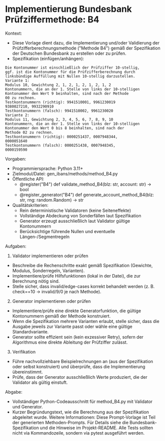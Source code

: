 # Implementierung Bundesbank Prüfziffermethode: B4

Kontext:
- Diese Vorlage dient dazu, die Implementierung und/oder Validierung der Prüfzifferberechnungsmethode ("Methode B4") gemäß der Spezifikation der Deutschen Bundesbank zu erstellen oder zu prüfen.
- Spezifikation (einfügen/anhängen):

```Text
Die Kontonummer ist einschließlich der Prüfziffer 10-stellig,
ggf. ist die Kontonummer für die Prüfzifferberechnung durch
linksbündige Auffüllung mit Nullen 10-stellig darzustellen.
Variante 1:
Modulus 10, Gewichtung 2, 1, 2, 1, 2, 1, 2, 1, 2
Kontonummern, die an der 1. Stelle von links der 10-stelligen
Kontonummer den Wert 9 beinhalten, sind nach der Methode
00 zu rechnen.
Testkontonummern (richtig): 9941510001, 9961230019
9380027210, 9932290910
Testkontonummern (falsch): 9941510002, 9961230020
Variante 2:
Modulus 11, Gewichtung 2, 3, 4, 5, 6, 7, 8, 9, 10
Kontonummern, die an der 1. Stelle von links der 10-stelligen
Kontonummer den Wert 0 bis 8 beinhalten, sind nach der
Methode 02 zu rechnen.
Testkontonummern (richtig): 0000251437, 0007948344,
0000051640
Testkontonummern (falsch): 0000251438, 0007948345,
0000159590
```

Vorgaben:
- Programmiersprache: Python 3.11+
- Zielmodul/Datei: gen_ibans/methods/method_B4.py
- Öffentliche API:
  - @register("B4") def validate_method_B4(blz: str, account: str) -> bool
  - @register_generator("B4") def generate_account_method_B4(blz: str, rng: random.Random) -> str
- Qualitätskriterien:
  - Rein deterministische Validatoren (keine Seiteneffekte)
  - Vollständige Abdeckung von Sonderfällen laut Spezifikation
  - Generator erzeugt ausschließlich laut Validator gültige Kontonummern
  - Berücksichtige führende Nullen und eventuelle Längen-/Segmentregeln

Aufgaben:
1) Validator implementieren oder prüfen
- Beschreibe die Rechenschritte exakt gemäß Spezifikation (Gewichte, Modulus, Sonderregeln, Varianten).
- Implementiere/prüfe Hilfsfunktionen (lokal in der Datei), die zur Berechnung nötig sind.
- Stelle sicher, dass invalid/edge-cases korrekt behandelt werden (z. B. check==10 -> invalid/9/0 je nach Methode).

2) Generator implementieren oder prüfen
- Implementiere/prüfe eine direkte Generatorfunktion, die gültige Kontonummern gemäß der Methode konstruiert.
- Wenn die Spezifikation mehrere Varianten erlaubt, stelle sicher, dass die Ausgabe jeweils zur Variante passt oder wähle eine gültige Standardvariante.
- Generator sollte effizient sein (kein exzessiver Retry), sofern der Algorithmus eine direkte Ableitung der Prüfziffer zulässt.

3) Verifikation
- Führe nachvollziehbare Beispielrechnungen an (aus der Spezifikation oder selbst konstruiert) und überprüfe, dass die Implementierung übereinstimmt.
- Prüfe, dass der Generator ausschließlich Werte produziert, die der Validator als gültig einstuft.

Abgabe:
- Vollständiger Python-Codeausschnitt für method_B4.py mit Validator und Generator.
- Kurzer Begründungstext, wie die Berechnung aus der Spezifikation abgeleitet wurde.
Weitere Informationen: Diese Prompt-Vorlage ist Teil der generierten Methoden-Prompts. Für Details siehe die Bundesbank-Spezifikation und die Hinweise im Projekt-README.
Alle Tests sollten nicht via Kommandozeile, sondern via pytest ausgeführt werden.
